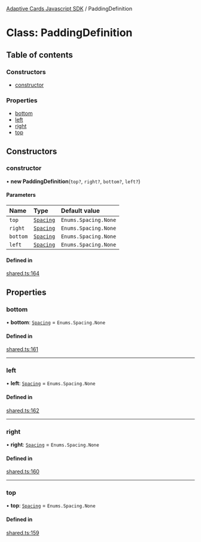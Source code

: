 [Adaptive Cards Javascript SDK](../README.md) / PaddingDefinition

# Class: PaddingDefinition

## Table of contents

### Constructors

- [constructor](PaddingDefinition.md#constructor)

### Properties

- [bottom](PaddingDefinition.md#bottom)
- [left](PaddingDefinition.md#left)
- [right](PaddingDefinition.md#right)
- [top](PaddingDefinition.md#top)

## Constructors

### constructor

• **new PaddingDefinition**(`top?`, `right?`, `bottom?`, `left?`)

#### Parameters

| Name | Type | Default value |
| :------ | :------ | :------ |
| `top` | [`Spacing`](../enums/Spacing.md) | `Enums.Spacing.None` |
| `right` | [`Spacing`](../enums/Spacing.md) | `Enums.Spacing.None` |
| `bottom` | [`Spacing`](../enums/Spacing.md) | `Enums.Spacing.None` |
| `left` | [`Spacing`](../enums/Spacing.md) | `Enums.Spacing.None` |

#### Defined in

[shared.ts:164](https://github.com/asseco-see/AdaptiveCards/blob/d5d2c7b75/source/nodejs/adaptivecards/src/shared.ts#L164)

## Properties

### bottom

• **bottom**: [`Spacing`](../enums/Spacing.md) = `Enums.Spacing.None`

#### Defined in

[shared.ts:161](https://github.com/asseco-see/AdaptiveCards/blob/d5d2c7b75/source/nodejs/adaptivecards/src/shared.ts#L161)

___

### left

• **left**: [`Spacing`](../enums/Spacing.md) = `Enums.Spacing.None`

#### Defined in

[shared.ts:162](https://github.com/asseco-see/AdaptiveCards/blob/d5d2c7b75/source/nodejs/adaptivecards/src/shared.ts#L162)

___

### right

• **right**: [`Spacing`](../enums/Spacing.md) = `Enums.Spacing.None`

#### Defined in

[shared.ts:160](https://github.com/asseco-see/AdaptiveCards/blob/d5d2c7b75/source/nodejs/adaptivecards/src/shared.ts#L160)

___

### top

• **top**: [`Spacing`](../enums/Spacing.md) = `Enums.Spacing.None`

#### Defined in

[shared.ts:159](https://github.com/asseco-see/AdaptiveCards/blob/d5d2c7b75/source/nodejs/adaptivecards/src/shared.ts#L159)
